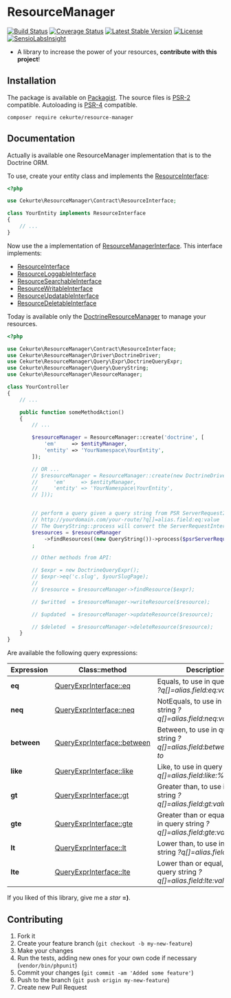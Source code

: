 # ResourceManager

[![Build Status](https://img.shields.io/travis/jpcercal/resource-manager/master.svg?style=flat-square)](http://travis-ci.org/jpcercal/resource-manager)
[![Coverage Status](https://coveralls.io/repos/jpcercal/resource-manager/badge.svg)](https://coveralls.io/r/jpcercal/resource-manager)
[![Latest Stable Version](https://img.shields.io/packagist/v/cekurte/resource-manager.svg?style=flat-square)](https://packagist.org/packages/cekurte/resource-manager)
[![License](https://img.shields.io/packagist/l/cekurte/resource-manager.svg?style=flat-square)](https://packagist.org/packages/cekurte/resource-manager)
[![SensioLabsInsight](https://insight.sensiolabs.com/projects/42d8e5de-3999-4155-bddf-31e401c304cf/mini.png)](https://insight.sensiolabs.com/projects/42d8e5de-3999-4155-bddf-31e401c304cf)

- A library to increase the power of your resources, **contribute with this project**!

## Installation

The package is available on [Packagist](http://packagist.org/packages/cekurte/resource-manager).
The source files is [PSR-2](https://github.com/php-fig/fig-standards/blob/master/accepted/PSR-2-coding-style-guide.md) compatible.
Autoloading is [PSR-4](https://github.com/php-fig/fig-standards/blob/master/accepted/PSR-4-autoloader.md) compatible.

```shell
composer require cekurte/resource-manager
```

## Documentation

Actually is available one ResourceManager implementation that is to the Doctrine ORM.

To use, create your entity class and implements the [ResourceInterface](https://github.com/jpcercal/resource-manager/blob/master/src/Contract/ResourceInterface.php):

```php
<?php

use Cekurte\ResourceManager\Contract\ResourceInterface;

class YourEntity implements ResourceInterface
{
    // ...
}
```

Now use the a implementation of [ResourceManagerInterface](https://github.com/jpcercal/resource-manager/blob/master/src/Contract/ResourceManagerInterface.php). This interface implements:

- [ResourceInterface](https://github.com/jpcercal/resource-manager/blob/master/src/Contract/ResourceInterface.php)
- [ResourceLoggableInterface](https://github.com/jpcercal/resource-manager/blob/master/src/Contract/ResourceLoggableInterface.php)
- [ResourceSearchableInterface](https://github.com/jpcercal/resource-manager/blob/master/src/Contract/ResourceSearchableInterface.php)
- [ResourceWritableInterface](https://github.com/jpcercal/resource-manager/blob/master/src/Contract/ResourceWritableInterface.php)
- [ResourceUpdatableInterface](https://github.com/jpcercal/resource-manager/blob/master/src/Contract/ResourceUpdatableInterface.php)
- [ResourceDeletableInterface](https://github.com/jpcercal/resource-manager/blob/master/src/Contract/ResourceDeletableInterface.php)

Today is available only the [DoctrineResourceManager](https://github.com/jpcercal/resource-manager/blob/master/src/Service/DoctrineResourceManager.php) to manage your resources.

```php
<?php

use Cekurte\ResourceManager\Contract\ResourceInterface;
use Cekurte\ResourceManager\Driver\DoctrineDriver;
use Cekurte\ResourceManager\Query\Expr\DoctrineQueryExpr;
use Cekurte\ResourceManager\Query\QueryString;
use Cekurte\ResourceManager\ResourceManager;

class YourController
{
    // ...

    public function someMethodAction()
    {
        // ...

        $resourceManager = ResourceManager::create('doctrine', [
            'em'     => $entityManager,
            'entity' => 'YourNamespace\YourEntity',
        ]);

        // OR ...
        // $resourceManager = ResourceManager::create(new DoctrineDriver([
        //     'em'     => $entityManager,
        //     'entity' => 'YourNamespace\YourEntity',
        // ]));


        // perform a query given a query string from PSR ServerRequestInterface
        // http://yourdomain.com/your-route/?q[]=alias.field:eq:value
        // The QueryString::process will convert the ServerRequestInterface to a valid DoctrineQueryExpr
        $resources = $resourceManager
            ->findResources((new QueryString())->process($psrServerRequest))
        ;

        // Other methods from API:

        // $expr = new DoctrineQueryExpr();
        // $expr->eq('c.slug', $yourSlugPage);
        //
        // $resource = $resourceManager->findResource($expr);

        // $writted  = $resourceManager->writeResource($resource);

        // $updated  = $resourceManager->updateResource($resource);

        // $deleted  = $resourceManager->deleteResource($resource);
    }
}
```

Are available the following query expressions:

| Expression  | Class::method                                                                                       | Description      |
|-------------|-----------------------------------------------------------------------------------------------------|------------------|
| **eq**      | [QueryExprInterface::eq](https://github.com/jpcercal/resource-manager/blob/master/src/Contract/QueryExprInterface.php#L29)  | Equals, to use in query string *?q[]=alias.field:eq:value*
| **neq**     | [QueryExprInterface::neq](https://github.com/jpcercal/resource-manager/blob/master/src/Contract/QueryExprInterface.php#L39) | NotEquals, to use in query string *?q[]=alias.field:neq:value*
| **between** | [QueryExprInterface::between](https://github.com/jpcercal/resource-manager/blob/master/src/Contract/QueryExprInterface.php#L49) | Between, to use in query string *?q[]=alias.field:between:from-to*
| **like**    | [QueryExprInterface::like](https://github.com/jpcercal/resource-manager/blob/master/src/Contract/QueryExprInterface.php#L59)| Like, to use in query string *?q[]=alias.field:like:%value%*
| **gt**      | [QueryExprInterface::gt](https://github.com/jpcercal/resource-manager/blob/master/src/Contract/QueryExprInterface.php#L69)  | Greater than, to use in query string *?q[]=alias.field:gt:value*
| **gte**     | [QueryExprInterface::gte](https://github.com/jpcercal/resource-manager/blob/master/src/Contract/QueryExprInterface.php#L79) | Greater than or equal, to use in query string *?q[]=alias.field:gte:value*
| **lt**      | [QueryExprInterface::lt](https://github.com/jpcercal/resource-manager/blob/master/src/Contract/QueryExprInterface.php#L89)  | Lower than, to use in query string *?q[]=alias.field:lt:value*
| **lte**     | [QueryExprInterface::lte](https://github.com/jpcercal/resource-manager/blob/master/src/Contract/QueryExprInterface.php#L99) | Lower than or equal, to use in query string *?q[]=alias.field:lte:value*

If you liked of this library, give me a *star* **=)**.

Contributing
------------

1. Fork it
2. Create your feature branch (`git checkout -b my-new-feature`)
3. Make your changes
4. Run the tests, adding new ones for your own code if necessary (`vendor/bin/phpunit`)
5. Commit your changes (`git commit -am 'Added some feature'`)
6. Push to the branch (`git push origin my-new-feature`)
7. Create new Pull Request
